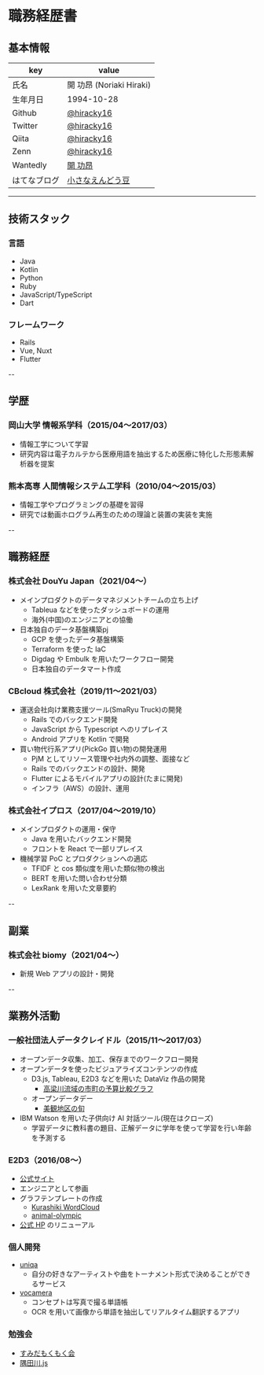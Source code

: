 # 職務経歴書

## 基本情報

| key          | value                                                              |
| ------------ | ------------------------------------------------------------------ |
| 氏名         | 開 功昂 (Noriaki Hiraki)                                           |
| 生年月日     | 1994-10-28                                                         |
| Github       | [@hiracky16](https://github.com/hiracky16)                         |
| Twitter      | [@hiracky16](https://twitter.com/hiracky16)                        |
| Qiita        | [@hiracky16](https://qiita.com/hiracky16)                          |
| Zenn         | [@hiracky16](https://zenn.dev/hiracky16)                           |
| Wantedly     | [開 功昂](https://www.wantedly.com/users/17916993?profile_v1=true) |
| はてなブログ | [小さなえんどう豆](https://h-piiice16.hatenablog.com/)             |

---

## 技術スタック

### 言語

- Java
- Kotlin
- Python
- Ruby
- JavaScript/TypeScript
- Dart

### フレームワーク

- Rails
- Vue, Nuxt
- Flutter

--

## 学歴

### 岡山大学 情報系学科（2015/04〜2017/03）

- 情報工学について学習
- 研究内容は電子カルテから医療用語を抽出するため医療に特化した形態素解析器を提案

### 熊本高専 人間情報システム工学科（2010/04〜2015/03）

- 情報工学やプログラミングの基礎を習得
- 研究では動画ホログラム再生のための理論と装置の実装を実施

--

## 職務経歴

### 株式会社 DouYu Japan（2021/04〜）

- メインプロダクトのデータマネジメントチームの立ち上げ
  - Tableua などを使ったダッシュボードの運用
  - 海外(中国)のエンジニアとの協働
- 日本独自のデータ基盤構築pj
  - GCP を使ったデータ基盤構築
  - Terraform を使った IaC
  - Digdag や Embulk を用いたワークフロー開発
  - 日本独自のデータマート作成


### CBcloud 株式会社（2019/11〜2021/03）

- 運送会社向け業務支援ツール(SmaRyu Truck)の開発
  - Rails でのバックエンド開発
  - JavaScript から Typescript へのリプレイス
  - Android アプリを Kotlin で開発
- 買い物代行系アプリ(PickGo 買い物)の開発運用
  - PjM としてリソース管理や社内外の調整、面接など
  - Rails でのバックエンドの設計、開発
  - Flutter によるモバイルアプリの設計(たまに開発)
  - インフラ（AWS）の設計、運用

### 株式会社イプロス（2017/04〜2019/10）

- メインプロダクトの運用・保守
  - Java を用いたバックエンド開発
  - フロントを React で一部リプレイス
- 機械学習 PoC とプロダクションへの適応
  - TFIDF と cos 類似度を用いた類似物の検出
  - BERT を用いた問い合わせ分類
  - LexRank を用いた文章要約

--

## 副業

### 株式会社 biomy（2021/04〜）
- 新規 Web アプリの設計・開発

--

## 業務外活動
### 一般社団法人データクレイドル（2015/11〜2017/03）

- オープンデータ収集、加工、保存までのワークフロー開発
- オープンデータを使ったビジュアライズコンテンツの作成
	- D3.js, Tableau, E2D3 などを用いた DataViz 作品の開発
		- [高梁川流域の市町の予算比較グラフ](http://hiracky16.github.io/takahashi_yosan/)
	- オープンデータデー
		- [美観地区の旬](https://hiracky16.github.io/2016-0305-IODD/#/)
- IBM Watson を用いた子供向け AI 対話ツール(現在はクローズ)
	- 学習データに教科書の題目、正解データに学年を使って学習を行い年齢を予測する

### E2D3（2016/08〜）

- [公式サイト](http://e2d3.org/)
- エンジニアとして参画
- グラフテンプレートの作成
	- [Kurashiki WordCloud](https://a.e2d3.org/chart.html#kurashiki_wordcloud!js!csv)
	- [animal-olympic](https://a.e2d3.org/chart.html#animal-olympic-2!js!csv)
- [公式 HP](http://e2d3.org/) のリニューアル

### 個人開発

- [uniqa](https://www.uniqa.site/)
  - 自分の好きなアーティストや曲をトーナメント形式で決めることができるサービス
- [vocamera](https://github.com/hiracky16/vocamera)
  - コンセプトは写真で撮る単語帳
  - OCR を用いて画像から単語を抽出してリアルタイム翻訳するアプリ

### 勉強会

- [すみだもくもく会](https://sumida-mokumoku.connpass.com/)
- [隅田川.js](https://sumidagawajs.connpass.com/)

